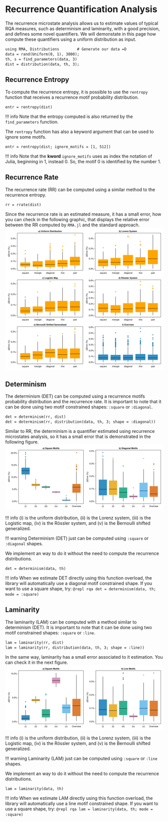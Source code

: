 #   Recurrence Quantification Analysis
The recurrence microstate analysis allows us to estimate values of typical RQA measures, such as determinism and laminarity, with a good precision, and defines some novel quantifiers. We will demonstate in this page how compute these quantifiers using a uniform distribution as input.
```@repl rqa
using RMA, Distributions        # Generate our data =D
data = rand(Uniform(0, 1), 3000);
th, s = find_parameters(data, 3)
dist = distribution(data, th, 3);
```
##  Recurrence Entropy
To compute the recurrence entropy, it is possible to use the `rentropy` function that receives a recurrence motif probability distribution.
```@repl rqa
entr = rentropy(dist)
```

!!! info
    Note that the entropy computed is also returned by the `find_parameters` function.

The `rentropy` function has also a keyword argument that can be used to ignore some motifs.
```@repl rqa
entr = rentropy(dist; ignore_motifs = [1, 512])
```

!!! info
    Note that the **kword** `ignore_motifs` uses as index the notation of Julia, beginning in 1, instead 0. So, the motif 0 is identified by the number 1.

##  Recurrence Rate
The recurrence rate (RR) can be computed using a similar method to the recurrence entropy.
```@repl rqa
rr = rrate(dist)
```

Since the recurrence rate is an estimated measure, it has a small error, how you can check in the following graphic, that displays the relative error between the RR computed by `RMA.jl` and the standard approach.
![Relative error of recurrence rate compared to the value computed using the standard method. Panel (f) provides an overview of the error distributions presented in panels (a)-(e).](assets/figure_1.png)

##  Determinism
The determinism (DET) can be computed using a recurrence motifs probability distribution and the recurrence rate. It is important to note that it can be done using two motif constrained shapes: `:square` or `:diagonal`.
```@repl rqa
det = determinism(rr, dist)
det = determinism(rr, distribution(data, th, 3; shape = :diagonal))
```

Similar to RR, the determinism is a quantifier estimated using recurrence microstates analysis, so it has a small error that is demonstrated in the following figure.
![Relative error of determinism compared to the value computed using the standard method.](assets/figure_2.png)

!!! info
    (i) is the uniform distribution, (ii) is the Lorenz system, (iii) is the Logistic map, (iv) is the Rössler system, and (v) is the Bernoulli shifted generalized.

!!! warning
    Determinism (DET) just can be computed using `:square` or `:diagonal` shapes.

We implement an way to do it without the need to compute the recurrence distributions.
```@repl rqa
det = determinism(data, th)
```

!!! info
    When we estimate DET directly using this function overload, the library will automatically use a diagonal motif constrained shape. If you want to use a square shape, try:
    ```@repl rqa
    det = determinism(data, th; mode = :square)
    ```

##  Laminarity
The laminarity (LAM) can be computed with a method similar to determinism (DET). It is important to note that it can be done using two motif constrained shapes: `:square` or `:line`.
```@repl rqa
lam = laminarity(rr, dist)
lam = laminarity(rr, distribution(data, th, 3; shape = :line))
```

In the same way, laminarity has a small error associated to it estimation. You can check it in the next figure.
![Relative error of laminarity compared to the value computed using the standard method.](assets/figure_3.png)

!!! info
    (i) is the uniform distribution, (ii) is the Lorenz system, (iii) is the Logistic map, (iv) is the Rössler system, and (v) is the Bernoulli shifted generalized.

!!! warning
    Laminarity (LAM) just can be computed using `:square` or `:line` shapes.

We implement an way to do it without the need to compute the recurrence distributions.
```@repl rqa
lam = laminarity(data, th)
```

!!! info
    When we estimate LAM directly using this function overload, the library will automatically use a line motif constrained shape. If you want to use a square shape, try:
    ```@repl rqa
    lam = laminarity(data, th; mode = :square)
    ```